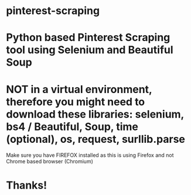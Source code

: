 ﻿# pinterest-scraping
Python based Pinterest Scraping tool using Selenium and Beautiful Soup
=

NOT in a virtual environment, therefore you might need to download these libraries: selenium, bs4 / Beautiful, Soup, time (optional), os, request, surllib.parse
=

Make sure you have FIREFOX installed as this is using Firefox and not Chrome based browser (Chromium)

Thanks!
=
